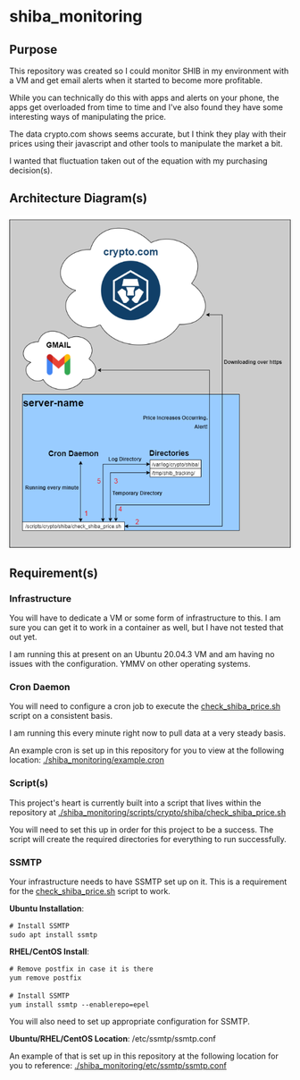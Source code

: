 # shiba_monitoring

## Purpose
This repository was created so I could monitor SHIB in my environment with a VM and get email alerts when it started to become more profitable.

While you can technically do this with apps and alerts on your phone, the apps get overloaded from time to time and I've also found they have some interesting ways of manipulating the price. 

The data crypto.com shows seems accurate, but I think they play with their prices using their javascript and other tools to manipulate the market a bit.

I wanted that fluctuation taken out of the equation with my purchasing decision(s). 

## Architecture Diagram(s)
![alt text](https://github.com/tschrock5252/shiba_monitoring/blob/master/shib_monitoring.png?raw=true)

## Requirement(s)

### Infrastructure
You will have to dedicate a VM or some form of infrastructure to this. I am sure you can get it to work in a container as well, but I have not tested that out yet.

I am running this at present on an Ubuntu 20.04.3 VM and am having no issues with the configuration. YMMV on other operating systems.

### Cron Daemon
You will need to configure a cron job to execute the [check_shiba_price.sh](https://github.com/tschrock5252/shiba_monitoring/blob/master/scripts/crypto/shiba/check_shiba_price.sh) script on a consistent basis.

I am running this every minute right now to pull data at a very steady basis.

An example cron is set up in this repository for you to view at the following location: [./shiba_monitoring/example.cron](https://github.com/tschrock5252/shiba_monitoring/blob/master/example.cron)

### Script(s)
This project's heart is currently built into a script that lives within the repository at [./shiba_monitoring/scripts/crypto/shiba/check_shiba_price.sh](https://github.com/tschrock5252/shiba_monitoring/blob/master/scripts/crypto/shiba/check_shiba_price.sh)

You will need to set this up in order for this project to be a success. The script will create the required directories for everything to run successfully.

### SSMTP
Your infrastructure needs to have SSMTP set up on it. This is a requirement for the [check_shiba_price.sh](https://github.com/tschrock5252/shiba_monitoring/blob/master/scripts/crypto/shiba/check_shiba_price.sh) script to work.

**Ubuntu Installation**:
```
# Install SSMTP
sudo apt install ssmtp
```
**RHEL/CentOS Install**:
```
# Remove postfix in case it is there
yum remove postfix

# Install SSMTP
yum install ssmtp --enablerepo=epel
```

You will also need to set up appropriate configuration for SSMTP.

**Ubuntu/RHEL/CentOS Location**: /etc/ssmtp/ssmtp.conf

An example of that is set up in this repository at the following location for you to reference: [./shiba_monitoring/etc/ssmtp/ssmtp.conf](https://github.com/tschrock5252/shiba_monitoring/blob/master/etc/ssmtp/ssmtp.conf)